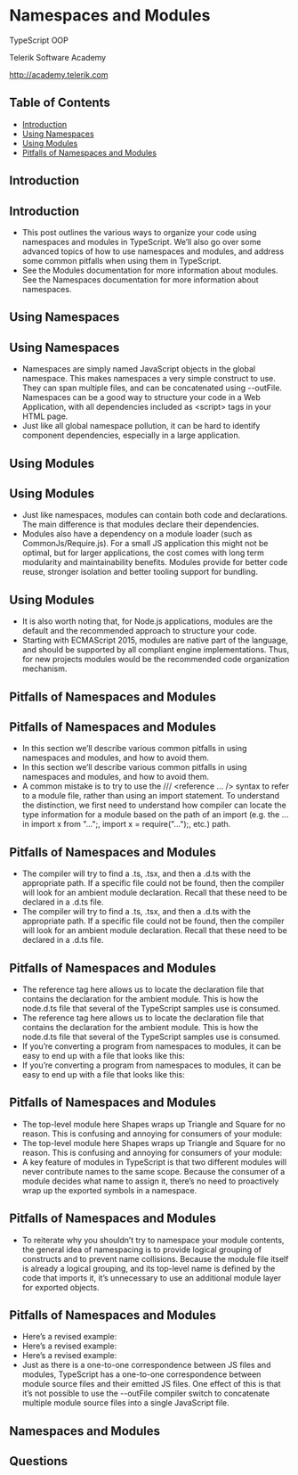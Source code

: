 <!-- section start -->
<!-- attr: { id:'', class:'slide-title', showInPresentation:true, hasScriptWrapper:true } -->
# Namespaces and Modules
<article class="signature">
	<p class="signature-course">TypeScript OOP</p>
	<p class="signature-initiative">Telerik Software Academy</p>
	<a href="http://academy.telerik.com" class="signature-link">http://academy.telerik.com</a>
</div>


<!-- attr: { showInPresentation:true, hasScriptWrapper:true } -->
# Table of Contents
- [Introduction](#introduction)
- [Using Namespaces](#using-namespaces)
- [Using Modules](#using-modules)
- [Pitfalls of Namespaces and Modules](#pitfalls-of-namespaces-and-modules)






<!-- section start -->
<!-- attr: { id:'introduction', class:'slide-section', showInPresentation:true, hasScriptWrapper:true } -->
# Introduction


<!-- attr: { showInPresentation:true, hasScriptWrapper:true } -->
# Introduction
- This post outlines the various ways to organize your code using namespaces and modules in TypeScript. We’ll also go over some advanced topics of how to use namespaces and modules, and address some common pitfalls when using them in TypeScript.
- See the Modules documentation for more information about modules. See the Namespaces documentation for more information about namespaces.




<!-- section start -->
<!-- attr: { id:'using-namespaces', class:'slide-section', showInPresentation:true, hasScriptWrapper:true } -->
# Using Namespaces


<!-- attr: { showInPresentation:true, hasScriptWrapper:true } -->
# Using Namespaces
- Namespaces are simply named JavaScript objects in the global namespace. This makes namespaces a very simple construct to use. They can span multiple files, and can be concatenated using --outFile. Namespaces can be a good way to structure your code in a Web Application, with all dependencies included as &lt;script&gt; tags in your HTML page.
- Just like all global namespace pollution, it can be hard to identify component dependencies, especially in a large application.




<!-- section start -->
<!-- attr: { id:'using-modules', class:'slide-section', showInPresentation:true, hasScriptWrapper:true } -->
# Using Modules


<!-- attr: { showInPresentation:true, hasScriptWrapper:true } -->
# Using Modules
- Just like namespaces, modules can contain both code and declarations. The main difference is that modules declare their dependencies.
- Modules also have a dependency on a module loader (such as CommonJs/Require.js). For a small JS application this might not be optimal, but for larger applications, the cost comes with long term modularity and maintainability benefits. Modules provide for better code reuse, stronger isolation and better tooling support for bundling.


<!-- attr: { showInPresentation:true, hasScriptWrapper:true } -->
# Using Modules
- It is also worth noting that, for Node.js applications, modules are the default and the recommended approach to structure your code.
- Starting with ECMAScript 2015, modules are native part of the language, and should be supported by all compliant engine implementations. Thus, for new projects modules would be the recommended code organization mechanism.




<!-- section start -->
<!-- attr: { id:'pitfalls-of-namespaces-and-modules', class:'slide-section', showInPresentation:true, hasScriptWrapper:true } -->
# Pitfalls of Namespaces and Modules


<!-- attr: { showInPresentation:true, hasScriptWrapper:true } -->
# Pitfalls of Namespaces and Modules
- In this section we’ll describe various common pitfalls in using namespaces and modules, and how to avoid them.
- In this section we’ll describe various common pitfalls in using namespaces and modules, and how to avoid them.
- A common mistake is to try to use the /// &lt;reference ... /&gt; syntax to refer to a module file, rather than using an import statement. To understand the distinction, we first need to understand how compiler can locate the type information for a module based on the path of an import (e.g. the ... in import x from "...";, import x = require("...");, etc.) path.


<!-- attr: { showInPresentation:true, hasScriptWrapper:true } -->
# Pitfalls of Namespaces and Modules
- The compiler will try to find a .ts, .tsx, and then a .d.ts with the appropriate path. If a specific file could not be found, then the compiler will look for an ambient module declaration. Recall that these need to be declared in a .d.ts file.
- The compiler will try to find a .ts, .tsx, and then a .d.ts with the appropriate path. If a specific file could not be found, then the compiler will look for an ambient module declaration. Recall that these need to be declared in a .d.ts file.


<!-- attr: { showInPresentation:true, hasScriptWrapper:true } -->
# Pitfalls of Namespaces and Modules
- The reference tag here allows us to locate the declaration file that contains the declaration for the ambient module. This is how the node.d.ts file that several of the TypeScript samples use is consumed.
- The reference tag here allows us to locate the declaration file that contains the declaration for the ambient module. This is how the node.d.ts file that several of the TypeScript samples use is consumed.
- If you’re converting a program from namespaces to modules, it can be easy to end up with a file that looks like this:
- If you’re converting a program from namespaces to modules, it can be easy to end up with a file that looks like this:


<!-- attr: { showInPresentation:true, hasScriptWrapper:true } -->
# Pitfalls of Namespaces and Modules
- The top-level module here Shapes wraps up Triangle and Square for no reason. This is confusing and annoying for consumers of your module:
- The top-level module here Shapes wraps up Triangle and Square for no reason. This is confusing and annoying for consumers of your module:
- A key feature of modules in TypeScript is that two different modules will never contribute names to the same scope. Because the consumer of a module decides what name to assign it, there’s no need to proactively wrap up the exported symbols in a namespace.


<!-- attr: { showInPresentation:true, hasScriptWrapper:true } -->
# Pitfalls of Namespaces and Modules
- To reiterate why you shouldn’t try to namespace your module contents, the general idea of namespacing is to provide logical grouping of constructs and to prevent name collisions. Because the module file itself is already a logical grouping, and its top-level name is defined by the code that imports it, it’s unnecessary to use an additional module layer for exported objects.


<!-- attr: { showInPresentation:true, hasScriptWrapper:true } -->
# Pitfalls of Namespaces and Modules
- Here’s a revised example:
- Here’s a revised example:
- Here’s a revised example:
- Just as there is a one-to-one correspondence between JS files and modules, TypeScript has a one-to-one correspondence between module source files and their emitted JS files. One effect of this is that it’s not possible to use the --outFile compiler switch to concatenate multiple module source files into a single JavaScript file.




<!-- section start -->
<!-- attr: { id:'', class:'slide-questions', showInPresentation:true, hasScriptWrapper:true } -->
# Namespaces and Modules
## Questions




